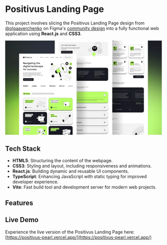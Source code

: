 # Positivus Landing Page

This project involves slicing the Positivus Landing Page design from [@olgaaverchenko](https://www.figma.com/@olgaaverchenko) on Figma's [community design](https://www.figma.com/community/file/1230604708032389430) into a fully functional web application using **React.js** and **CSS3**.

![Positivus Mockup](/public/mockup.webp)

## Tech Stack

- **HTML5**: Structuring the content of the webpage.
- **CSS3**: Styling and layout, including responsiveness and animations.
- **React.js**: Building dynamic and reusable UI components.
- **TypeScript**: Enhancing JavaScript with static typing for improved developer experience.
- **Vite**: Fast build tool and development server for modern web projects.

## Features

## Live Demo

Experience the live version of the Positivus Landing Page here:  
[https://positivus-pearl.vercel.app/](https://positivus-pearl.vercel.app/)
